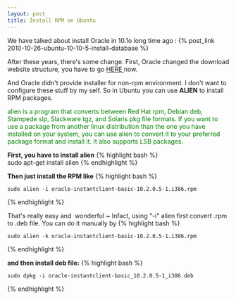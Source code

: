 ```yaml
---
layout: post
title: Install RPM on Ubuntu
---
```


We have talked about install Oracle in 10.1o long time ago :
{% post_link 2010-10-26-ubuntu-10-10-5-install-database %}
 

After these years, there's some change. First, Oracle changed the download website structure, you have to go <a title="Oracle Instant Client Downloads" href="http://www.oracle.com/technetwork/database/features/instant-client/index-097480.html" target="_blank">HERE </a>now. 

And Oracle didn't provide installer for non-rpm environment. I don't want to configure these stuff by my self. So in Ubuntu you can use **ALIEN** to install RPM packages.

<span style="color: #008000;"> alien is a program that converts between Red Hat rpm, Debian deb, Stampede slp, Slackware tgz, and Solaris pkg file formats. If you want to use a package from another linux distribution than the one you have installed on your system, you can use alien to convert it to your preferred package format and install it. It also supports LSB packages. </span>

**First, you have to install alien**
{% highlight bash %}	
	sudo apt-get install alien
{% endhighlight %}

**Then just install the RPM like**
{% highlight bash %}

	sudo alien -i oracle-instantclient-basic-10.2.0.5-1.i386.rpm
{% endhighlight %}

That's really easy and  wonderful ~
Infact, using "-i" alien first convert .rpm to .deb file. You can do it manually by
{% highlight bash %}

	sudo alien -k oracle-instantclient-basic-10.2.0.5-1.i386.rpm
{% endhighlight %}

**and then install deb file:**
{% highlight bash %}

	sudo dpkg -i oracle-instantclient-basic_10.2.0.5-1_i386.deb
{% endhighlight %}
